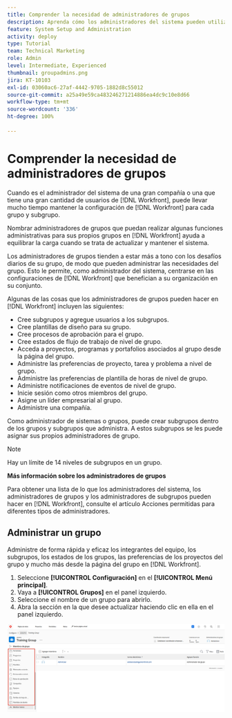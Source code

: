 ```yaml
---
title: Comprender la necesidad de administradores de grupos
description: Aprenda cómo los administradores del sistema pueden utilizar los administradores de grupos para contribuir a mantener la configuración de  [!DNL Workfront]  y, al mismo tiempo, dar a los grupos más control sobre su trabajo.
feature: System Setup and Administration
activity: deploy
type: Tutorial
team: Technical Marketing
role: Admin
level: Intermediate, Experienced
thumbnail: groupadmins.png
jira: KT-10103
exl-id: 03060ac6-27af-4442-9705-1882d8c55012
source-git-commit: a25a49e59ca483246271214886ea4dc9c10e8d66
workflow-type: tm+mt
source-wordcount: '336'
ht-degree: 100%

---
```


# Comprender la necesidad de administradores de grupos

<!---
21.4 updates have been made
--->

Cuando es el administrador del sistema de una gran compañía o una que tiene una gran cantidad de usuarios de [!DNL Workfront], puede llevar mucho tiempo mantener la configuración de [!DNL Workfront] para cada grupo y subgrupo.

Nombrar administradores de grupos que puedan realizar algunas funciones administrativas para sus propios grupos en [!DNL Workfront] ayuda a equilibrar la carga cuando se trata de actualizar y mantener el sistema.

Los administradores de grupos tienden a estar más a tono con los desafíos diarios de su grupo, de modo que pueden administrar las necesidades del grupo. Esto le permite, como administrador del sistema, centrarse en las configuraciones de [!DNL Workfront] que benefician a su organización en su conjunto.

Algunas de las cosas que los administradores de grupos pueden hacer en [!DNL Workfront] incluyen las siguientes:

* Cree subgrupos y agregue usuarios a los subgrupos.
* Cree plantillas de diseño para su grupo.
* Cree procesos de aprobación para el grupo.
* Cree estados de flujo de trabajo de nivel de grupo.
* Acceda a proyectos, programas y portafolios asociados al grupo desde la página del grupo.
* Administre las preferencias de proyecto, tarea y problema a nivel de grupo.
* Administre las preferencias de plantilla de horas de nivel de grupo.
* Administre notificaciones de eventos de nivel de grupo.
* Inicie sesión como otros miembros del grupo.
* Asigne un líder empresarial al grupo.
* Administre una compañía.

Como administrador de sistemas o grupos, puede crear subgrupos dentro de los grupos y subgrupos que administra. A estos subgrupos se les puede asignar sus propios administradores de grupo.

>[!NOTE]
>
>Hay un límite de 14 niveles de subgrupos en un grupo.

**Más información sobre los administradores de grupos**

<!---
bullet points below need hyperlinks
--->

Para obtener una lista de lo que los administradores del sistema, los administradores de grupos y los administradores de subgrupos pueden hacer en [!DNL Workfront], consulte el artículo Acciones permitidas para diferentes tipos de administradores.

## Administrar un grupo

Administre de forma rápida y eficaz los integrantes del equipo, los subgrupos, los estados de los grupos, las preferencias de los proyectos del grupo y mucho más desde la página del grupo en [!DNL Workfront].

1. Seleccione **[!UICONTROL Configuración]** en el **[!UICONTROL Menú principal]**.
1. Vaya a **[!UICONTROL Grupos]** en el panel izquierdo.
1. Seleccione el nombre de un grupo para abrirlo.
1. Abra la sección en la que desee actualizar haciendo clic en ella en el panel izquierdo.

![Página de grupo](assets/admin-fund-manage-a-group.png)

<!---
learn more URLs
Create and manage groups 
Create and manage subgroups 
Business leader overview 
--->
